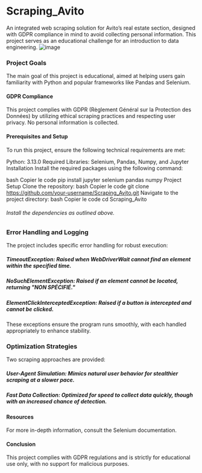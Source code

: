 # Scraping_Avito
An integrated web scraping solution for Avito’s real estate section, designed with GDPR compliance in mind to avoid collecting personal information. This project serves as an educational challenge for an introduction to data engineering.
![image](https://github.com/user-attachments/assets/880a6320-edd5-4097-a6c2-0fc2f937482b)

### Project Goals
The main goal of this project is educational, aimed at helping users gain familiarity with Python and popular frameworks like Pandas and Selenium.

#### GDPR Compliance
This project complies with GDPR (Règlement Général sur la Protection des Données) by utilizing ethical scraping practices and respecting user privacy. No personal information is collected.

#### Prerequisites and Setup
To run this project, ensure the following technical requirements are met:

Python: 3.13.0
Required Libraries: Selenium, Pandas, Numpy, and Jupyter
Installation
Install the required packages using the following command:

bash
Copier le code
pip install jupyter selenium pandas numpy
Project Setup
Clone the repository:
bash
Copier le code
git clone https://github.com/your-username/Scraping_Avito.git
Navigate to the project directory:
bash
Copier le code
cd Scraping_Avito
###### Install the dependencies as outlined above.
### Error Handling and Logging
The project includes specific error handling for robust execution:

##### TimeoutException: Raised when WebDriverWait cannot find an element within the specified time.
##### NoSuchElementException: Raised if an element cannot be located, returning "NON SPÉCIFIÉ."
##### ElementClickInterceptedException: Raised if a button is intercepted and cannot be clicked.
These exceptions ensure the program runs smoothly, with each handled appropriately to enhance stability.

### Optimization Strategies
Two scraping approaches are provided:

##### User-Agent Simulation: Mimics natural user behavior for stealthier scraping at a slower pace.
##### Fast Data Collection: Optimized for speed to collect data quickly, though with an increased chance of detection.
#### Resources
For more in-depth information, consult the Selenium documentation.

#### Conclusion
This project complies with GDPR regulations and is strictly for educational use only, with no support for malicious purposes.

